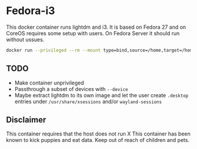# Fedora-i3

This docker container runs lightdm and i3. It is based on Fedora 27 and on CoreOS requires some setup with users. On Fedora Server it should run without ussues.

```bash
docker run --privileged --rm --mount type=bind,source=/home,target=/home --mount type=bind,source=/run/docker.sock,target=/run/docker.sock --mount type=bind,source=/lib/modules/$(uname -r),target=/lib/modules/$(uname -r) --mount type=bind,source=/etc/group,target=/etc/group,readonly --mount type=bind,source=/etc/passwd,target=/etc/passwd,readonly --mount type=bind,source=/etc/shadow,target=/etc/shadow,readonly --mount type=bind,source=/etc/sudoers.d,target=/etc/sudoers.d,readonly --mount type=bind,source=/etc/machine-id,target=/etc/machine-id,readonly ckoomen.eu:5000/fedora-i3:0.6

```

## TODO

- Make container unprivileged
- Passthrough a subset of devices with `--device`
- Maybe extract lightdm to its own image and let the user create `.desktop` entries under `/usr/share/xsessions` and/or `wayland-sessions`

## Disclaimer
This container requires that the host does not run X
This container has been known to kick puppies and eat data. Keep out of reach of children and pets.